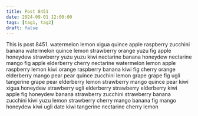 ```yaml
---
title: Post 8451
date: 2024-09-01 12:00:00
tags: [tag1, tag2]
draft: false
---
```

This is post 8451.
watermelon
lemon
xigua
quince
apple
raspberry
zucchini
banana
watermelon
quince
lemon
strawberry
orange
yuzu
fig
apple
honeydew
strawberry
yuzu
yuzu
kiwi
nectarine
banana
honeydew
nectarine
mango
fig
apple
elderberry
cherry
nectarine
watermelon
lemon
apple
raspberry
lemon
kiwi
orange
raspberry
banana
kiwi
fig
cherry
orange
elderberry
mango
pear
pear
quince
zucchini
lemon
grape
grape
fig
ugli
tangerine
grape
pear
elderberry
lemon
strawberry
mango
quince
pear
kiwi
xigua
honeydew
strawberry
ugli
elderberry
strawberry
elderberry
kiwi
apple
fig
honeydew
banana
strawberry
zucchini
strawberry
banana
zucchini
kiwi
yuzu
lemon
strawberry
cherry
mango
banana
fig
mango
honeydew
kiwi
ugli
date
kiwi
tangerine
nectarine
cherry
lemon
